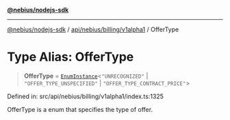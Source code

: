 [**@nebius/nodejs-sdk**](../../../../../README.md)

---

[@nebius/nodejs-sdk](../../../../../README.md) / [api/nebius/billing/v1alpha1](../README.md) / OfferType

# Type Alias: OfferType

> **OfferType** = [`EnumInstance`](../../../../../runtime/protos/enum/type-aliases/EnumInstance.md)\<`"UNRECOGNIZED"` \| `"OFFER_TYPE_UNSPECIFIED"` \| `"OFFER_TYPE_CONTRACT_PRICE"`\>

Defined in: src/api/nebius/billing/v1alpha1/index.ts:1325

OfferType is a enum that specifies the type of offer.

